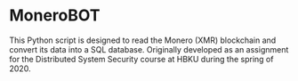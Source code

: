 # MoneroBOT
This Python script is designed to read the Monero (XMR) blockchain and convert its data into a SQL database. Originally developed as an assignment for the Distributed System Security course at HBKU during the spring of 2020.
